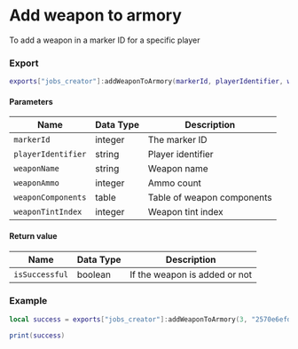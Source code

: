 # Add weapon to armory

To add a weapon in a marker ID for a specific player

### Export

```lua
exports["jobs_creator"]:addWeaponToArmory(markerId, playerIdentifier, weaponName, weaponAmmo, weaponComponents, weaponTintIndex)
```

#### Parameters

| Name               | Data Type | Description                |
| ------------------ | --------- | -------------------------- |
| `markerId`         | integer   | The marker ID              |
| `playerIdentifier` | string    | Player identifier          |
| `weaponName`       | string    | Weapon name                |
| `weaponAmmo`       | integer   | Ammo count                 |
| `weaponComponents` | table     | Table of weapon components |
| `weaponTintIndex`  | integer   | Weapon tint index          |

#### Return value

| Name           | Data Type | Description                   |
| -------------- | --------- | ----------------------------- |
| `isSuccessful` | boolean   | If the weapon is added or not |

### Example

```lua
local success = exports["jobs_creator"]:addWeaponToArmory(3, "2570e6efd3671584d7ed05a45cbf4156f782wwac", "WEAPON_PISTOL", 5 {}, 1)

print(success)
```

